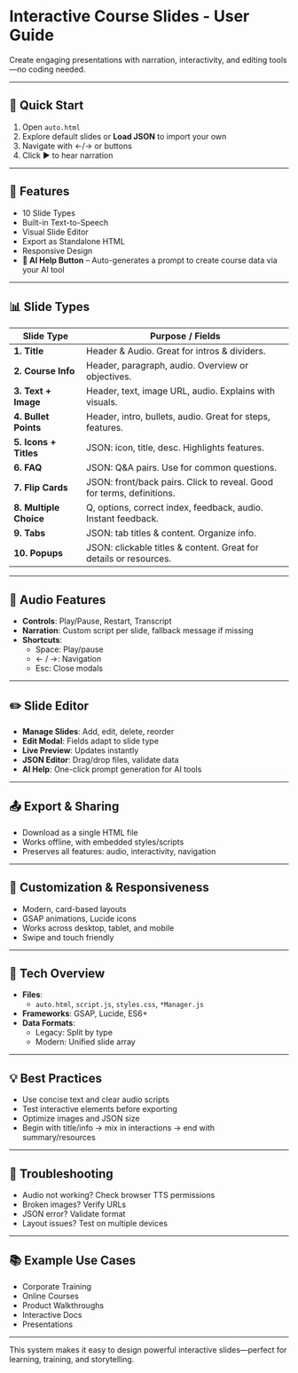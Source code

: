 # Interactive Course Slides - User Guide

Create engaging presentations with narration, interactivity, and editing tools—no coding needed.

---

## 🚀 Quick Start

1. Open `auto.html`
2. Explore default slides or **Load JSON** to import your own
3. Navigate with ←/→ or buttons
4. Click ▶️ to hear narration

---

## 🎯 Features

- 10 Slide Types
- Built-in Text-to-Speech
- Visual Slide Editor
- Export as Standalone HTML
- Responsive Design
- **🧠 AI Help Button** – Auto-generates a prompt to create course data via your AI tool

---

## 📊 Slide Types

| Slide Type             | Purpose / Fields                                                      |
| ---------------------- | --------------------------------------------------------------------- |
| **1. Title**           | Header & Audio. Great for intros & dividers.                          |
| **2. Course Info**     | Header, paragraph, audio. Overview or objectives.                     |
| **3. Text + Image**    | Header, text, image URL, audio. Explains with visuals.                |
| **4. Bullet Points**   | Header, intro, bullets, audio. Great for steps, features.             |
| **5. Icons + Titles**  | JSON: icon, title, desc. Highlights features.                         |
| **6. FAQ**             | JSON: Q&A pairs. Use for common questions.                            |
| **7. Flip Cards**      | JSON: front/back pairs. Click to reveal. Good for terms, definitions. |
| **8. Multiple Choice** | Q, options, correct index, feedback, audio. Instant feedback.         |
| **9. Tabs**            | JSON: tab titles & content. Organize info.                            |
| **10. Popups**         | JSON: clickable titles & content. Great for details or resources.     |

---

## 🎵 Audio Features

- **Controls**: Play/Pause, Restart, Transcript
- **Narration**: Custom script per slide, fallback message if missing
- **Shortcuts**:
  - Space: Play/pause
  - ← / →: Navigation
  - Esc: Close modals

---

## ✏️ Slide Editor

- **Manage Slides**: Add, edit, delete, reorder
- **Edit Modal**: Fields adapt to slide type
- **Live Preview**: Updates instantly
- **JSON Editor**: Drag/drop files, validate data
- **AI Help**: One-click prompt generation for AI tools

---

## 📤 Export & Sharing

- Download as a single HTML file
- Works offline, with embedded styles/scripts
- Preserves all features: audio, interactivity, navigation

---

## 🎨 Customization & Responsiveness

- Modern, card-based layouts
- GSAP animations, Lucide icons
- Works across desktop, tablet, and mobile
- Swipe and touch friendly

---

## 🔧 Tech Overview

- **Files**:
  - `auto.html`, `script.js`, `styles.css`, `*Manager.js`
- **Frameworks**: GSAP, Lucide, ES6+
- **Data Formats**:
  - Legacy: Split by type
  - Modern: Unified slide array

---

## 💡 Best Practices

- Use concise text and clear audio scripts
- Test interactive elements before exporting
- Optimize images and JSON size
- Begin with title/info → mix in interactions → end with summary/resources

---

## 🐛 Troubleshooting

- Audio not working? Check browser TTS permissions
- Broken images? Verify URLs
- JSON error? Validate format
- Layout issues? Test on multiple devices

---

## 📚 Example Use Cases

- Corporate Training
- Online Courses
- Product Walkthroughs
- Interactive Docs
- Presentations

---

This system makes it easy to design powerful interactive slides—perfect for learning, training, and storytelling.
